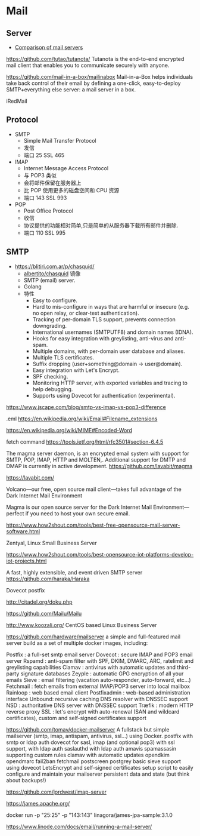# Mail

## Server
* [Comparison of mail servers](https://en.wikipedia.org/wiki/Comparison_of_mail_servers)


https://github.com/tutao/tutanota/
Tutanota is the end-to-end encrypted mail client that enables you to communicate securely with anyone.

https://github.com/mail-in-a-box/mailinabox
Mail-in-a-Box helps individuals take back control of their email by defining a one-click, easy-to-deploy SMTP+everything else server: a mail server in a box.

iRedMail


## Protocol
* SMTP
  * Simple Mail Transfer Protocol
  * 发信
  * 端口 25 SSL 465
* IMAP
  * Internet Message Access Protocol
  * 与 POP3 类似
  * 会将邮件保留在服务器上
  * 比 POP 使用更多的磁盘空间和 CPU 资源
  * 端口 143 SSL 993
* POP
  * Post Office Protocol
  * 收信
  * 协议提供的功能相对简单,只是简单的从服务器下载所有邮件并删除.
  * 端口 110 SSL 995



## SMTP
* https://blitiri.com.ar/p/chasquid/
  * [albertito/chasquid](https://github.com/albertito/chasquid) 镜像
  * SMTP (email) server.
  * Golang
  * 特性
    * Easy to configure.
    * Hard to mis-configure in ways that are harmful or insecure (e.g. no open relay, or clear-text authentication).
    * Tracking of per-domain TLS support, prevents connection downgrading.
    * International usernames (SMTPUTF8) and domain names (IDNA).
    * Hooks for easy integration with greylisting, anti-virus and anti-spam.
    * Multiple domains, with per-domain user database and aliases.
    * Multiple TLS certificates.
    * Suffix dropping (user+something@domain → user@domain).
    * Easy integration with Let's Encrypt.
    * SPF checking.
    * Monitoring HTTP server, with exported variables and tracing to help debugging.
    * Supports using Dovecot for authentication (experimental).

https://www.jscape.com/blog/smtp-vs-imap-vs-pop3-difference


.eml
https://en.wikipedia.org/wiki/Email#Filename_extensions


https://en.wikipedia.org/wiki/MIME#Encoded-Word

fetch command
https://tools.ietf.org/html/rfc3501#section-6.4.5

The magma server daemon, is an encrypted email system with support for SMTP, POP, IMAP, HTTP and MOLTEN,. Additional support for DMTP and DMAP is currently in active development.
https://github.com/lavabit/magma


https://lavabit.com/

Volcano—our free, open source mail client—takes full advantage of the Dark Internet Mail Environment

Magma is our open source server for the Dark Internet Mail Environment—perfect if you need to host your own secure email.


https://www.how2shout.com/tools/best-free-opensource-mail-server-software.html

Zentyal, Linux Small Business Server


https://www.how2shout.com/tools/best-opensource-iot-platforms-develop-iot-projects.html

A fast, highly extensible, and event driven SMTP server 
https://github.com/haraka/Haraka


Dovecot
postfix

http://citadel.org/doku.php

https://github.com/Mailu/Mailu

http://www.koozali.org/
CentOS based Linux Business Server

https://github.com/hardware/mailserver
a simple and full-featured mail server build as a set of multiple docker images, including:

Postfix : a full-set smtp email server
Dovecot : secure IMAP and POP3 email server
Rspamd : anti-spam filter with SPF, DKIM, DMARC, ARC, ratelimit and greylisting capabilities
Clamav : antivirus with automatic updates and third-party signature databases
Zeyple : automatic GPG encryption of all your emails
Sieve : email filtering (vacation auto-responder, auto-forward, etc...)
Fetchmail : fetch emails from external IMAP/POP3 server into local mailbox
Rainloop : web based email client
Postfixadmin : web-based administration interface
Unbound: recursive caching DNS resolver with DNSSEC support
NSD : authoritative DNS server with DNSSEC support
Træfik : modern HTTP reverse proxy
SSL : let's encrypt with auto-renewal (SAN and wildcard certificates), custom and self-signed certificates support


https://github.com/tomav/docker-mailserver
A fullstack but simple mailserver (smtp, imap, antispam, antivirus, ssl...) using Docker.
postfix with smtp or ldap auth
dovecot for sasl, imap (and optional pop3) with ssl support, with ldap auth
saslauthd with ldap auth
amavis
spamassasin supporting custom rules
clamav with automatic updates
opendkim
opendmarc
fail2ban
fetchmail
postscreen
postgrey
basic sieve support using dovecot
LetsEncrypt and self-signed certificates
setup script to easily configure and maintain your mailserver
persistent data and state (but think about backups!)


https://github.com/jordwest/imap-server

https://james.apache.org/

docker run -p "25:25" -p "143:143" linagora/james-jpa-sample:3.1.0


https://www.linode.com/docs/email/running-a-mail-server/
